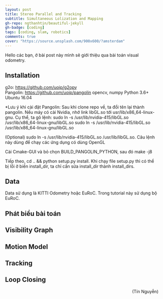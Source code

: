 ```yaml
---
layout: post
title: Stereo Parallel and Tracking
subtitle: Simultaneous Lolization and Mapping
gh-repo: ngthanhtin/beautiful-jekyll
gh-badge: [coding]
tags: [coding, slam, robotics]
comments: true
cover: "https://source.unsplash.com/900x600/?amsterdam"
---
```


Hello các bạn, ở bài post này mình sẽ giới thiệu qua bài toán visual odometry.

## Installation
g2o: https://github.com/uoip/g2opy  
Pangolin:  https://github.com/uoip/pangolin
opencv, numpy
Python 3.6+
Ubuntu 16.04

*Lưu ý khi cài đặt Pangolin: Sau khi clone repo về, ta đổi tên lại thành pangolin.
Nếu máy có cài Nvidia, nhớ link libGL.so tới usr/lib/x86_64-linux-gnu. Cụ thể, ta gõ lệnh:
sudo ln -s /usr/lib/nvidia-415/libGL.so /usr/lib/x86_64-linux-gnu/libGL.so
sudo ln -s /usr/lib/nvidia-415/libGL.so /usr/lib/x86_64-linux-gnu/libGL.so

(Optional) sudo ln -s /usr/lib/nvidia-415/libGL.so /usr/lib/libGL.so. Câu lệnh này dùng để chạy các ứng dụng có dùng OpenGL

Cài Cmake-GUI và bỏ chọn BUILD_PANGOLIN_PYTHON, sau đó make -j8

Tiếp theo, cd .. && python setup.py install. Khi chạy file setup.py thì có thể bị lỗi ở biến install_dir, ta chỉ cần sửa install_dir thành install_dirs.

## Data
Data sử dụng là KITTI Odometry hoặc EuRoC. Trong tutorial này sử dụng bộ EuRoC.

## Phát biểu bài toán

## Visibility Graph

## Motion Model

## Tracking

## Loop Closing

<div style="text-align: right"> (Tín Nguyễn) </div>
